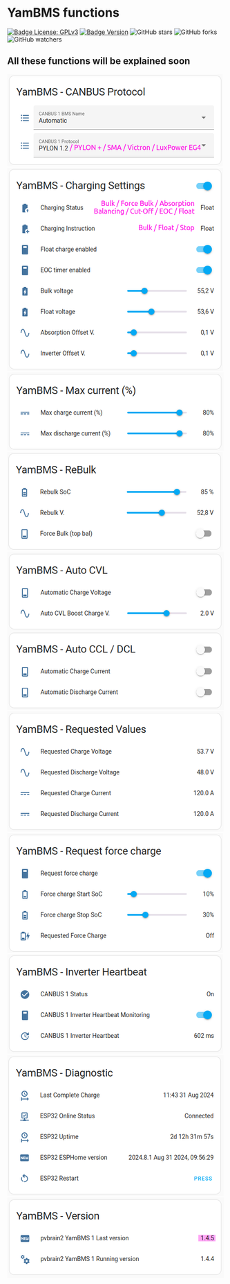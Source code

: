 # YamBMS functions

[![Badge License: GPLv3](https://img.shields.io/badge/License-GPLv3-brightgreen.svg)](https://www.gnu.org/licenses/gpl-3.0)
[![Badge Version](https://img.shields.io/github/v/release/Sleeper85/esphome-jk-bms-can?include_prereleases&color=yellow&logo=DocuSign&logoColor=white)](https://github.com/Sleeper85/esphome-jk-bms-can/releases/latest)
![GitHub stars](https://img.shields.io/github/stars/Sleeper85/esphome-jk-bms-can)
![GitHub forks](https://img.shields.io/github/forks/Sleeper85/esphome-jk-bms-can)
![GitHub watchers](https://img.shields.io/github/watchers/Sleeper85/esphome-jk-bms-can)

## All these functions will be explained soon

![Image](../../images/YamBMS_CANBUS_Protocol.png "YamBMS_CANBUS_Protocol")
![Image](../../images/YamBMS_Charging_Settings.png "YamBMS_Charging_Settings")
![Image](../../images/YamBMS_Max_Current_PCT.png "YamBMS_Max_Current_PCT")
![Image](../../images/YamBMS_ReBulk.png "YamBMS_ReBulk")
![Image](../../images/YamBMS_Auto_CVL_CCL_DCL.png "YamBMS_Auto_CVL_CCL_DCL")
![Image](../../images/YamBMS_Requested_Values.png "YamBMS_Requested_Values")
![Image](../../images/YamBMS_Request_Force_Charge.png "YamBMS_Request_Force_Charge")
![Image](../../images/YamBMS_Inverter_Heartbeat.png "YamBMS_Inverter_Heartbeat")
![Image](../../images/YamBMS_Diagnostic.png "YamBMS_Diagnostic")
![Image](../../images/YamBMS_New_version.png "YamBMS_New_version")
